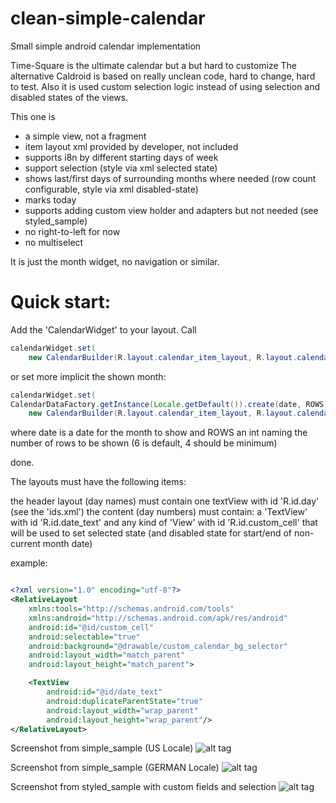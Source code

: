 # clean-simple-calendar
Small simple android calendar implementation

Time-Square is the ultimate calendar but a but hard to customize
The alternative Caldroid is based on really unclean code, hard to change, hard to test.
Also it is used custom selection logic instead of using selection and disabled states of the views.


This one is
* a simple view, not a fragment
* item layout xml provided by developer, not included
* supports i8n by different starting days of week
* support selection (style via xml selected state)
* shows last/first days of surrounding months where needed (row count configurable, style via xml disabled-state)
* marks today
* supports adding custom view holder and adapters but not needed (see styled_sample)
* no right-to-left for now
* no multiselect

It is just the month widget, no navigation or similar.



Quick start:
============
Add the 'CalendarWidget' to your layout.
Call 

```java
calendarWidget.set(
	new CalendarBuilder(R.layout.calendar_item_layout, R.layout.calendar_header_layout));
```

or set more implicit the shown month:
```java
calendarWidget.set(
CalendarDataFactory.getInstance(Locale.getDefault()).create(date, ROWS),
	new CalendarBuilder(R.layout.calendar_item_layout, R.layout.calendar_header_layout));
```
where date is a date for the month to show and ROWS an int naming the number of rows to be shown (6 is default, 4 should be minimum)



done.

The layouts must have the following items:

the header layout (day names) must contain one textView with id 'R.id.day' (see the 'ids.xml')
the content (day numbers) must contain:
a 'TextView' with id 'R.id.date_text'
and any kind of 'View' with id 'R.id.custom_cell' that will be used to set selected state (and disabled state for start/end of non-current month date)


example:
```xml

<?xml version="1.0" encoding="utf-8"?>
<RelativeLayout
    xmlns:tools="http://schemas.android.com/tools"
    xmlns:android="http://schemas.android.com/apk/res/android"
    android:id="@id/custom_cell"
    android:selectable="true"
    android:background="@drawable/custom_calendar_bg_selector"
	android:layout_width="match_parent"
    android:layout_height="match_parent">

    <TextView
        android:id="@id/date_text"
        android:duplicateParentState="true"
		android:layout_width="wrap_parent"
	    android:layout_height="wrap_parent"/>
</RelativeLayout>
```

Screenshot from simple_sample (US Locale)
![alt tag](https://cloud.githubusercontent.com/assets/2426606/11047357/425b4ffe-8732-11e5-984c-b2154e3f4030.png)

Screenshot from simple_sample (GERMAN Locale)
![alt tag](https://cloud.githubusercontent.com/assets/2426606/11047490/003d72ae-8733-11e5-80b6-6506a55bd2ca.png)

Screenshot from styled_sample with custom fields and selection
![alt tag](https://cloud.githubusercontent.com/assets/2426606/11048790/2df3624c-873a-11e5-8763-0e999b768409.png)

